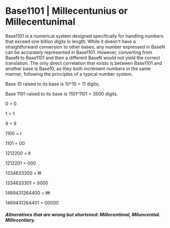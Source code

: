 # Base1101 | Millecentunius or Millecentunimal
Base1101 is a numerical system designed specifically for handling numbers that exceed one billion digits in length. While it doesn't have a straightforward conversion to other bases, any number expressed in BaseN can be accurately represented in Base1101. However, converting from BaseN to Base1101 and then a different BaseN would not yield the correct translation. The only direct correlation that exists is between Base1101 and another base is Base10, as they both increment numbers in the same manner, following the principles of a typical number system.

Base 10 raised to its base is 10^10 = 11 digits;

Base 1101 raised to its base is 1101^1101 = 3500 digits.

0 = 0

1 = 1

9 = 9

1100 = ɫ

1101 = 00

1212200 = ɫɫ

1212201 = 000

1334633300 = ɫɫɫ

1334633301 = 0000

1469431264400 = ɫɫɫɫ

1469431264401 = 00000

##### Altneratives that are wrong but shortened: Millecentimal, Miluncential. Millecentiary.
